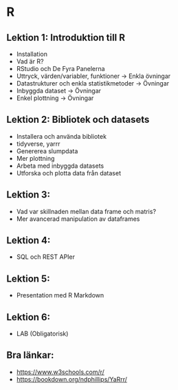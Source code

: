 # R
## Lektion 1: Introduktion till R
* Installation
* Vad är R?
* RStudio och De Fyra Panelerna
* Uttryck, värden/variabler, funktioner -> Enkla övningar
* Datastrukturer och enkla statistikmetoder -> Övningar
* Inbyggda dataset -> Övningar
* Enkel plottning -> Övningar

## Lektion 2: Bibliotek och datasets
* Installera och använda bibliotek
* tidyverse, yarrr
* Genererea slumpdata
* Mer plottning
* Arbeta med inbyggda datasets
* Utforska och plotta data från dataset

## Lektion 3:
* Vad var skillnaden mellan data frame och matris?
* Mer avancerad manipulation av dataframes

## Lektion 4:
* SQL och REST APIer

## Lektion 5:
* Presentation med R Markdown

## Lektion 6:
* LAB (Obligatorisk)

## Bra länkar:
* https://www.w3schools.com/r/
* https://bookdown.org/ndphillips/YaRrr/
